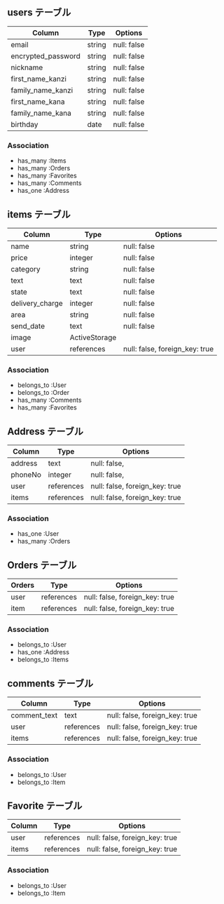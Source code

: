 
## users テーブル

| Column     | Type   | Options     |
| ---------- | ------ | ----------- |
| email      | string | null: false |
| encrypted_password   | string | null: false |
| nickname   | string | null: false |
| first_name_kanzi| string | null: false |
| family_name_kanzi| string | null: false |
| first_name_kana| string | null: false |
| family_name_kana| string | null: false |
| birthday   | date | null: false |

### Association

- has_many :Items
- has_many :Orders
- has_many :Favorites
- has_many :Comments
- has_one :Address


## items テーブル

| Column     | Type       | Options                        |
| ---------- | ---------- | ------------------------------ |
| name  | string     | null: false                    |
| price      | integer    | null: false                    |
| category   | string     | null: false                    |
| text  | text       | null: false                    |
| state        | text       | null: false                    |
| delivery_charge      | integer    | null: false                    |
| area        | string     | null: false                    |
| send_date   | text       | null: false                    |
| image      | ActiveStorage                               |
| user       | references | null: false, foreign_key: true |

### Association

- belongs_to :User
- belongs_to :Order
- has_many :Comments
- has_many :Favorites

## Address テーブル

| Column    | Type       | Options                        |
| --------- | ---------- | ------------------------------ |
| address   | text       | null: false,                   |
| phoneNo   | integer    | null: false,                   |
| user      | references | null: false, foreign_key: true |
| items     | references | null: false, foreign_key: true |

### Association

- has_one :User
- has_many :Orders


## Orders テーブル

| Orders    | Type       | Options                        |
| --------- | ---------- | ------------------------------ |
| user      | references | null: false, foreign_key: true |
| item      | references | null: false, foreign_key: true |


### Association

- belongs_to :User
- has_one :Address
- belongs_to :Items

## comments テーブル

| Column       | Type       | Options                        |
| ------------ | ---------- | ------------------------------ |
| comment_text | text       | null: false, foreign_key: true |
| user         | references | null: false, foreign_key: true |
| items        | references | null: false, foreign_key: true |

### Association

- belongs_to :User
- belongs_to :Item

## Favorite テーブル

| Column    | Type       | Options                        |
| --------- | ---------- | ------------------------------ |
| user      | references | null: false, foreign_key: true |
| items     | references | null: false, foreign_key: true |

### Association

- belongs_to :User
- belongs_to :Item